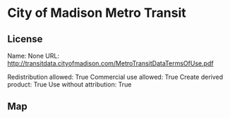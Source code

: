 # City of Madison Metro Transit
    
## License

Name: None
URL: http://transitdata.cityofmadison.com/MetroTransitDataTermsOfUse.pdf

Redistribution allowed: True
Commercial use allowed: True
Create derived product: True
Use without attribution: True

## Map

<WorldMap topic="stefan/public-transport/City_of_Madison_Metro_Transit/vehicle_positions/#" />
